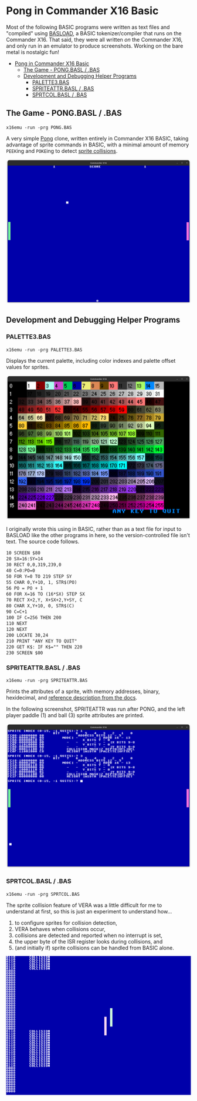 # Pong in Commander X16 Basic

Most of the following BASIC programs were written as text files and "compiled"
using [BASLOAD](https://cx16forum.com/forum/viewtopic.php?t=6322), a BASIC
tokenizer/compiler that runs on the Commander X16.  That said, they were all
written *on* the Commander X16, and only run in an emulator to produce
screenshots.  Working on the bare metal is nostalgic fun!

- [Pong in Commander X16 Basic](#pong-in-commander-x16-basic)
  - [The Game - PONG.BASL / .BAS](#the-game---pongbasl--bas)
  - [Development and Debugging Helper Programs](#development-and-debugging-helper-programs)
    - [PALETTE3.BAS](#palette3bas)
    - [SPRITEATTR.BASL / .BAS](#spriteattrbasl--bas)
    - [SPRTCOL.BASL / .BAS](#sprtcolbasl--bas)

## The Game - PONG.BASL / .BAS

```shell
x16emu -run -prg PONG.BAS
```

A very simple [Pong](https://en.wikipedia.org/wiki/Pong) clone, written entirely
in Commander X16 BASIC, taking advantage of sprite commands in BASIC, with a
minimal amount of memory `PEEK`ing and `POKE`ing to detect [sprite collisions](https://github.com/X16Community/x16-docs/blob/master/X16%20Reference%20-%2009%20-%20VERA%20Programmer's%20Reference.md#sprite-collisions).

![PONG.BAS](PONG.png)

## Development and Debugging Helper Programs

### PALETTE3.BAS

```shell
x16emu -run -prg PALETTE3.BAS
```

Displays the current palette, including color indexes and palette offset values
for sprites.

![PALETTE3.BAS](PALETTE3.png)

I originally wrote this using in BASIC, rather than as a text file for input to BASLOAD like the other programs in here, so the version-controlled file isn't text.  The source code follows.

```basic
10 SCREEN $80
20 SX=16:SY=14
30 RECT 0,0,319,239,0
40 C=0:PO=0
50 FOR Y=0 TO 219 STEP SY
55 CHAR 0,Y+10, 1, STR$(PO)
56 PO = PO + 1
60 FOR X=16 TO (16*SX) STEP SX
70 RECT X+2,Y, X+SX+2,Y+SY, C
80 CHAR X,Y+10, 0, STR$(C)
90 C=C+1
100 IF C=256 THEN 200
110 NEXT
120 NEXT
200 LOCATE 30,24
210 PRINT "ANY KEY TO QUIT"
220 GET K$: IF K$="" THEN 220
230 SCREEN $00
```

### SPRITEATTR.BASL / .BAS

```shell
x16emu -run -prg SPRITEATTR.BAS
```

Prints the attributes of a sprite, with memory addresses, binary, hexidecimal, and [reference description from the docs](https://github.com/X16Community/x16-docs/blob/master/X16%20Reference%20-%2009%20-%20VERA%20Programmer's%20Reference.md#sprite-attributes).

In the following screenshot, SPRITEATTR was run after PONG, and the left player paddle (1) and ball (3) sprite attributes are printed.

![SPRITEATTR.BAS](SPRITEATTR.png)

### SPRTCOL.BASL / .BAS

```shell
x16emu -run -prg SPRTCOL.BAS
```

The sprite collision feature of VERA was a little difficult for me to understand at first, so this is just an experiment to understand how...

  1. to configure sprites for collision detection,
  1. VERA behaves when collisions occur,
  1. collisions are detected and reported when no interrupt is set,
  1. the upper byte of the ISR register looks during collisions, and
  1. (and initially if) sprite collisions can be handled from BASIC alone.

![SPRTCOL.BAS](SPRTCOL.gif)
